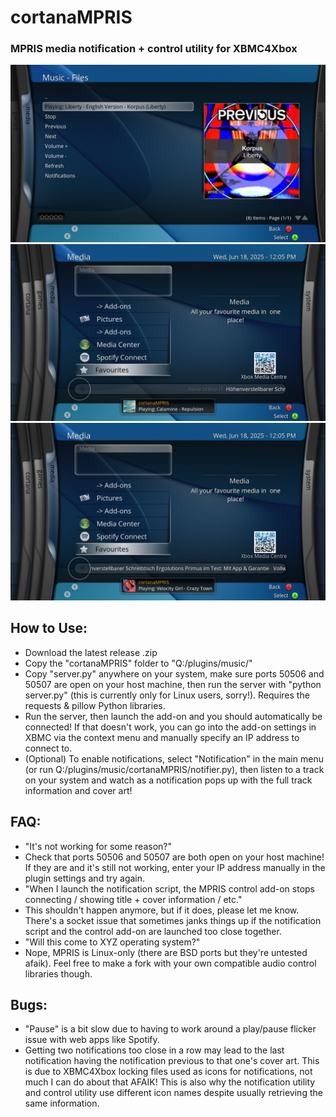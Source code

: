 # cortanaMPRIS
### MPRIS media notification + control utility for XBMC4Xbox

![](screenshots/menu.jpg)
![](screenshots/1.jpg)
![](screenshots/2.jpg)

## How to Use:
- Download the latest release .zip
- Copy the "cortanaMPRIS" folder to "Q:/plugins/music/"
- Copy "server.py" anywhere on your system, make sure ports 50506 and 50507 are open on your host machine, then run the server with "python server.py" (this is currently only for Linux users, sorry!). Requires the requests & pillow Python libraries.
- Run the server, then launch the add-on and you should automatically be connected! If that doesn't work, you can go into the add-on settings in XBMC via the context menu and manually specify an IP address to connect to.
- (Optional) To enable notifications, select "Notification" in the main menu (or run Q:/plugins/music/cortanaMPRIS/notifier.py), then listen to a track on your system and watch as a notification pops up with the full track information and cover art!

## FAQ:
- "It's not working for some reason?"
- Check that ports 50506 and 50507 are both open on your host machine! If they are and it's still not working, enter your IP address manually in the plugin settings and try again.
- "When I launch the notification script, the MPRIS control add-on stops connecting / showing title + cover information / etc."
- This shouldn't happen anymore, but if it does, please let me know. There's a socket issue that sometimes janks things up if the notification script and the control add-on are launched too close together.
- "Will this come to XYZ operating system?"
- Nope, MPRIS is Linux-only (there are BSD ports but they're untested afaik). Feel free to make a fork with your own compatible audio control libraries though.

## Bugs:
- "Pause" is a bit slow due to having to work around a play/pause flicker issue with web apps like Spotify.
- Getting two notifications too close in a row may lead to the last notification having the notification previous to that one's cover art. This is due to XBMC4Xbox locking files used as icons for notifications, not much I can do about that AFAIK! This is also why the notification utility and control utility use different icon names despite usually retrieving the same information.
